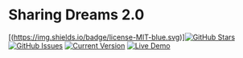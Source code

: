 Sharing Dreams 2.0
============
[(https://img.shields.io/badge/license-MIT-blue.svg)][![GitHub Stars](https://img.shields.io/github/stars/SharingDreams/sharingdreams2.svg)](https://github.com/SharingDreams/sharingdreams2/stargazers) [![GitHub Issues](https://img.shields.io/github/issues/SharingDreams/sharingdreams2.svg)](https://github.com/SharingDreams/sharingdreams2/issues) [![Current Version](https://img.shields.io/badge/version-0.1-green.svg)](https://github.com/SharingDreams/sharingdreams2) [![Live Demo](https://img.shields.io/badge/demo-online-green.svg)](http://sharingdreams.co/novo/index.html)


